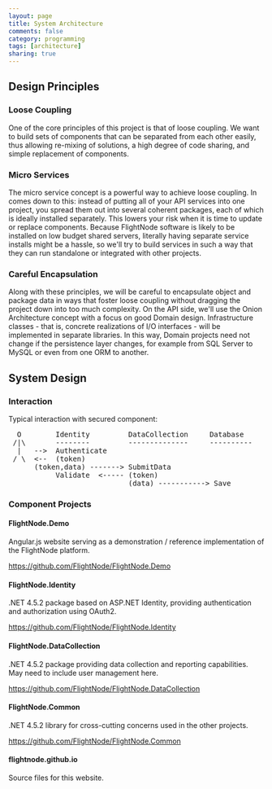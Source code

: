 ```yaml
---
layout: page
title: System Architecture
comments: false
category: programming
tags: [architecture]
sharing: true
---
```


## Design Principles

### Loose Coupling

One of the core principles of this project is that of loose coupling. We want 
to build sets of components that can be separated from each other easily, thus
allowing re-mixing of solutions, a high degree of code sharing, and simple
replacement of components.

### Micro Services

The micro service concept is a powerful way to achieve loose coupling. In comes
down to this: instead of putting all of your API services into one project,
you spread them out into several coherent packages, each of which is ideally
installed separately. This lowers your risk when it is time to update or replace 
components. Because FlightNode software is likely to be installed on low
budget shared servers, literally having separate service installs might be a hassle,
so we'll try to build services in such a way that they can run standalone or
integrated with other projects. 

### Careful Encapsulation

Along with these principles, we will be careful to encapsulate object and package
data in ways that foster loose coupling without dragging the project down into
too much complexity. On the API side, we'll use the Onion Architecture concept
with a focus on good Domain design. Infrastructure classes - that is, concrete
realizations of I/O interfaces - will be implemented in separate libraries. In this
way, Domain projects need not change if the persistence layer changes, for 
example from SQL Server to MySQL or even from one ORM to another.

## System Design

### Interaction

Typical interaction with secured component:

<pre>
  O        Identity         DataCollection     Database  
 /|\       --------         --------------     ----------  
  |   -->  Authenticate  
 / \  <--  (token)  
      (token,data) -------> SubmitData  
           Validate  <----- (token)     
                            (data) -----------> Save       
</pre>

### Component Projects

#### FlightNode.Demo

Angular.js website serving as a demonstration / reference implementation of
the FlightNode platform.

https://github.com/FlightNode/FlightNode.Demo

#### FlightNode.Identity

.NET 4.5.2 package based on ASP.NET Identity, providing authentication and authorization
using OAuth2.

https://github.com/FlightNode/FlightNode.Identity

#### FlightNode.DataCollection

.NET 4.5.2 package providing data collection and reporting capabilities. May need to
include user management here.

https://github.com/FlightNode/FlightNode.DataCollection

#### FlightNode.Common

.NET 4.5.2 library for cross-cutting concerns used in the other projects.

https://github.com/FlightNode/FlightNode.Common

#### flightnode.github.io

Source files for this website.